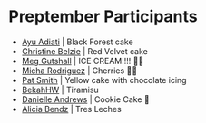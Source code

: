 # Preptember Participants

<!-- Add yourself to this file with your name, link to your GitHub profile, and your favorite cake or snack. -->

<!-- Please don't type or change anything above here. Work on your changes below. -->

- [Ayu Adiati](https://github.com/adiati98) | Black Forest cake
- [Christine Belzie](https://github.com/CBID2) | Red Velvet cake
- [Meg Gutshall](https://github.com/meg-gutshall) | ICE CREAM!!!! 🍨🍨
- [Micha Rodriguez](https://github.com/michaella23) | Cherries 🍒😊
- [Pat Smith](https://github.com/patasmith) | Yellow cake with chocolate icing
- [BekahHW](https://github.com/BekahHW) | Tiramisu
- [Danielle Andrews](https://github.com/DrAcula27) | Cookie Cake 🍪
- [Alicia Bendz](https://github.com/albendz) | Tres Leches
